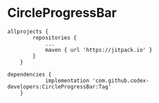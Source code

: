 # CircleProgressBar

```
allprojects {
		repositories {
			...
			maven { url 'https://jitpack.io' }
		}
	}
```

```
dependencies {
	        implementation 'com.github.codex-developers:CircleProgressBar:Tag'
	}
```
